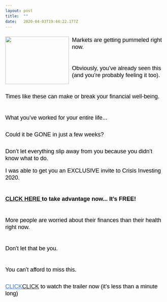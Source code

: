 ```yaml
---
layout: post 
title:  "" 
date:   2020-04-03T19:44:22.177Z 
---
```


<h3><img data-cke-saved-src="/assets/financial-crisis-4917915_1920.jpg" src="/assets/financial-crisis-4917915_1920.jpg" alt="" style="float: left; height: 150px; margin-right: 10px; width: 200px;"></h3><p><span style="font-size:13.5pt"><span style="font-family:Arial"><span style="color:#000000">Markets are getting pummeled right now.</span></span></span></p><p><br></p><p><span style="font-size:13.5pt"><span style="font-family:Arial"><span style="color:#000000">Obviously, you’ve already seen this (and you’re probably feeling it too).</span></span></span></p><p><br></p><p><span style="font-size:13.5pt"><span style="font-family:Arial"><span style="color:#000000">Times like these can make or break your financial well-being.</span></span></span></p><p><br></p><p><span style="font-size:13.5pt"><span style="font-family:Arial"><span style="color:#000000">What you’ve worked for your entire life...</span></span></span><br><br></p><p><span style="font-size:13.5pt"><span style="font-family:Arial"><span style="color:#000000">Could it be GONE in just a few weeks?</span></span></span></p><p><br><span style="font-size:13.5pt"><span style="font-family:Arial"><span style="color:#000000">Don’t let everything slip away from you because you didn’t know what to do.</span></span></span><br><br><span style="font-size:13.5pt"><span style="font-family:Arial"><span style="color:#000000">I was able to get you an EXCLUSIVE invite to Crisis Investing 2020.</span></span></span></p><p><br></p><p><span style="font-size:13.5pt"><span style="font-family:Arial"><span style="color:#3c78d8"><strong></strong></span></span></span><span style="font-size:13.5pt"><span style="font-family:Arial"><span style="color:#000000"><strong> <a data-cke-saved-href="https://iw819.isrefer.com/go/trailer/Laurex/" href="https://iw819.isrefer.com/go/trailer/Laurex/">CLICK HERE </a>to take advantage now... It’s FREE!</strong></span></span></span><br></p><p><br></p><p><span style="font-size:13.5pt"><span style="font-family:Arial"><span style="color:#000000">More people are worried about their finances than their health right now.</span></span></span></p><p><br></p><p><span style="font-size:13.5pt"><span style="font-family:Arial"><span style="color:#000000">Don’t let that be you.&nbsp;&nbsp;</span></span></span></p><p><br></p><p><span style="font-size:13.5pt"><span style="font-family:Arial"><span style="color:#000000">You can’t afford to miss this.</span></span></span><br><br></p><p><span style="font-size:13.5pt"><span style="font-family:Arial"><span style="color:#3c78d8"><u>CLICK</u></span></span></span><span style="font-size:13.5pt"><span style="font-family:Arial"><span style="color:#000000"><a data-cke-saved-href="https://iw819.isrefer.com/go/trailer/Laurex/" href="https://iw819.isrefer.com/go/trailer/Laurex/">CLICK</a> to watch the trailer now (it’s less than a minute long)</span></span></span><br></p>